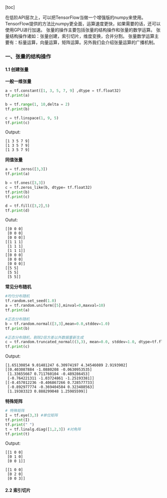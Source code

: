 [toc]

在低阶API层次上，可以把TensorFlow当做一个增强版的numpy来使用。TensorFlow提供的方法比numpy更全面，运算速度更快，如果需要的话，还可以使用GPU进行加速。
张量的操作主要包括张量的结构操作和张量的数学运算。
张量结构操作诸如：张量创建，索引切片，维度变换，合并分割。
张量数学运算主要有：标量运算，向量运算，矩阵运算。另外我们会介绍张量运算的广播机制。

### 一、张量的结构操作

#### 1.1 创建张量
**一般一维张量**
```python
a = tf.constant([1, 3, 5, 7, 9] ,dtype = tf.float32)
tf.print(a)

b = tf.range(1, 10,delta = 2)
tf.print(b)

c = tf.linspace(1, 9, 5)
tf.print(c)
```
Output:
```
[1 3 5 7 9]
[1 3 5 7 9]
[1 3 5 7 9]
```
**同值张量**
```python
a = tf.zeros([3,3])
tf.print(a)

b = tf.ones([3,3])
c = tf.zeros_like(b, dtype= tf.float32)
tf.print(b)
tf.print(c)

d = tf.fill([3,2],5)
tf.print(d)
```
Outut:
```
[[0 0 0]
 [0 0 0]
 [0 0 0]]
[[1 1 1]
 [1 1 1]
 [1 1 1]]
[[0 0 0]
 [0 0 0]
 [0 0 0]]
[[5 5]
 [5 5]
 [5 5]]
```

**常见分布随机**
```python
#均匀分布随机
tf.random.set_seed(1.0)
a = tf.random.uniform([5],minval=0,maxval=10)
tf.print(a)

#正态分布随机
b = tf.random.normal([3,3],mean=0.0,stddev=1.0)
tf.print(b)

#正态分布随机，剔除2倍方差以外数据重新生成
c = tf.random.truncated_normal((3,3), mean=0.0, stddev=1.0, dtype=tf.float32)
tf.print(c)
```
Output:
```
[1.65130854 9.01481247 6.30974197 4.34546089 2.9193902]
[[0.403087884 -1.0880208 -0.0630953535]
 [1.33655667 0.711760104 -0.489286453]
 [-0.764221311 -1.03724861 -1.25193381]]
[[-0.457012236 -0.406867266 0.728577733]
 [-0.892977774 -0.369404584 0.323488563]
 [1.19383323 0.888299048 1.25985599]]
```

**特殊矩阵**
```python
# 特殊矩阵
I = tf.eye(3,3) #单位矩阵
tf.print(I)
tf.print(" ")
t = tf.linalg.diag([1,2,3]) #对角阵
tf.print(t)
```
Output:
```
[[1 0 0]
 [0 1 0]
 [0 0 1]]
 
[[1 0 0]
 [0 2 0]
 [0 0 3]]
```

#### 2.2 索引切片
